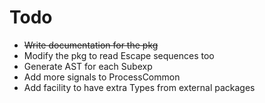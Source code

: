 # Todo

+ ~~Write documentation for the pkg~~
+ Modify the pkg to read Escape sequences too
+ Generate AST for each Subexp
+ Add more signals to ProcessCommon
+ Add facility to have extra Types from external packages
